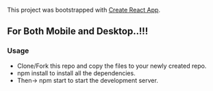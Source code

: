 This project was bootstrapped with [Create React App](https://github.com/facebook/create-react-app).

## For Both Mobile and Desktop..!!!

### Usage
* Clone/Fork this repo and copy the files to your newly created repo.
* npm install to install all the dependencies.
* Then-> npm start to start the development server.